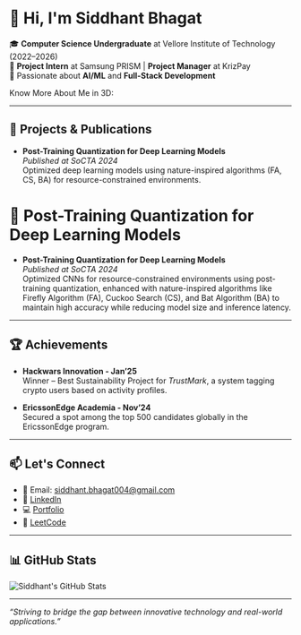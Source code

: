 # 👋 Hi, I'm Siddhant Bhagat

🎓 **Computer Science Undergraduate** at Vellore Institute of Technology (2022–2026)  
💼 **Project Intern** at Samsung PRISM | **Project Manager** at KrizPay  
🔬 Passionate about **AI/ML** and **Full-Stack Development**

Know More About Me in 3D: 

---

## 🚀 Projects & Publications

- **Post-Training Quantization for Deep Learning Models**  
  *Published at SoCTA 2024*  
  Optimized deep learning models using nature-inspired algorithms (FA, CS, BA) for resource-constrained environments.
  
# 🧠 Post-Training Quantization for Deep Learning Models

- **Post-Training Quantization for Deep Learning Models**  
  *Published at SoCTA 2024*  
  Optimized CNNs for resource-constrained environments using post-training quantization, enhanced with nature-inspired algorithms like Firefly Algorithm (FA), Cuckoo Search (CS), and Bat Algorithm (BA) to maintain high accuracy while reducing model size and inference latency.

---

## 🏆 Achievements

- **Hackwars Innovation - Jan’25**  
  Winner – Best Sustainability Project for *TrustMark*, a system tagging crypto users based on activity profiles.

- **EricssonEdge Academia - Nov’24**  
  Secured a spot among the top 500 candidates globally in the EricssonEdge program.

---

## 📫 Let's Connect

- 📧 Email: siddhant.bhagat004@gmail.com
- 💼 [LinkedIn](https://www.linkedin.com/in/siddhant-bhagat-90a061267/)
- 💻 [Portfolio](https://siddhant-portfolio-chi.vercel.app/)
- 🧠 [LeetCode](https://leetcode.com/u/Siddhantbt/)

---

## 📊 GitHub Stats

![Siddhant's GitHub Stats](https://github-readme-stats.vercel.app/api?username=Siddhantbg&show_icons=true&theme=radical)

---

*“Striving to bridge the gap between innovative technology and real-world applications.”*
